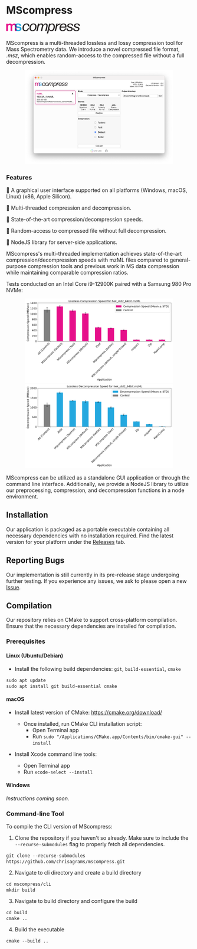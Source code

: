 # MScompress
<img src="electron/assets/logos/msc_logo.svg" width=200px>

MScompress is a multi-threaded lossless and lossy compression tool for Mass Spectrometry data. We introduce a novel compressed file format, *.msz*, which enables random-access to the compressed file without a full decompression.

<p align="center">
    <img src="assets/figures/GUI-Screenshot.png" width=400px>
</p>

### Features
🌟 A graphical user interface supported on all platforms (Windows, macOS, Linux) (x86, Apple Silicon).

🌟 Multi-threaded compression and decompression.

🌟 State-of-the-art compression/decompression speeds.

🌟 Random-access to compressed file without full decompression.

🌟 NodeJS library for server-side applications.

MScompress's multi-threaded implementation achieves state-of-the-art compression/decompression speeds with mzML files compared to general-purpose compression tools and previous work in MS data compression while maintaining comparable compression ratios.

Tests conducted on an Intel Core i9-12900K paired with a Samsung 980 Pro NVMe:

<p align="center">
    <img src="assets/figures/all_hek_compress.png" width=400px;>
    <img src="assets/figures/all_hek_decompress.png" width=400px;>
</p>

MScompress can be utilized as a standalone GUI application or through the command line interface. Additionally, we provide a NodeJS library to utilize our preprocessing, compression, and decompression functions in a node environment.

## Installation
Our application is packaged as a portable executable containing all necessary dependencies with no installation required. Find the latest version for your platform under the [Releases](https://github.com/chrisagrams/mscompress/releases) tab.


## Reporting Bugs
Our implementation is still currently in its pre-release stage undergoing further testing. If you experience any issues, we ask to please open a new [Issue](https://github.com/chrisagrams/mscompress/issues).

## Compilation
Our repository relies on CMake to support cross-platform compilation. Ensure that the necessary dependencies are installed for compilation.
### Prerequisites
#### Linux (Ubuntu/Debian)
- Install the following build dependencies: `git`, `build-essential`, `cmake`
```
sudo apt update
sudo apt install git build-essential cmake
```

#### macOS 
- Install latest version of CMake: https://cmake.org/download/
    - Once installed, run CMake CLI installation script:
        - Open Terminal app
        - Run `sudo "/Applications/CMake.app/Contents/bin/cmake-gui" --install`

- Install Xcode command line tools:
    - Open Terminal app
    - Run `xcode-select --install`

#### Windows
*Instructions coming soon.*


### Command-line Tool
To compile the CLI version of MScompress:

1. Clone the repository if you haven't so already. Make sure to include the `--recurse-submodules` flag to properly fetch all dependencies.
```
git clone --recurse-submodules https://github.com/chrisagrams/mscompress.git
```
2. Navigate to cli directory and create a build directory
```
cd mscompress/cli
mkdir build
```
3. Navigate to build directory and configure the build
```
cd build
cmake ..
```
4. Build the executable
```
cmake --build ..
```

